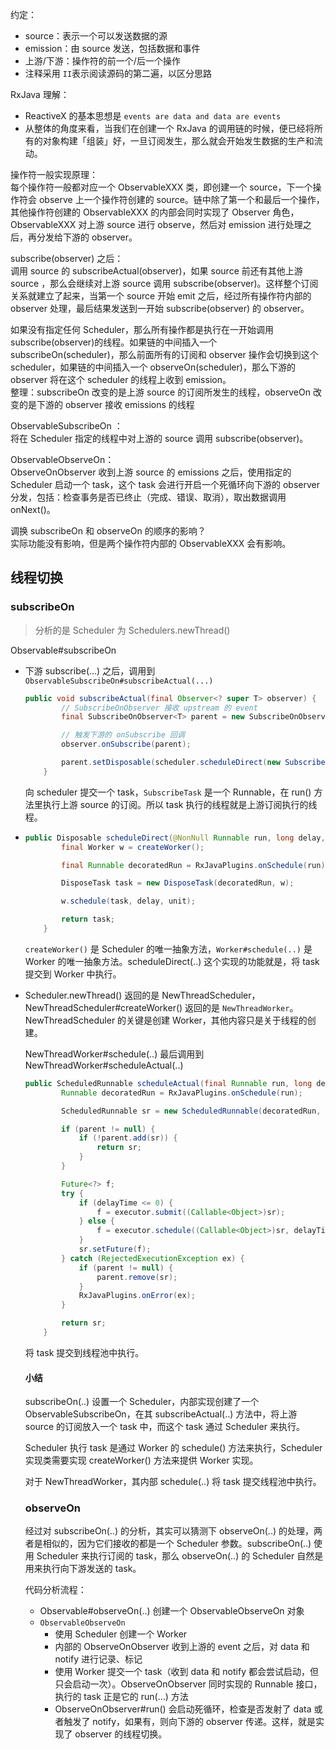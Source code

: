 约定：
* source：表示一个可以发送数据的源
* emission：由 source 发送，包括数据和事件
* 上游/下游：操作符的前一个/后一个操作
* 注释采用 `II`表示阅读源码的第二遍，以区分思路

RxJava 理解：
* ReactiveX 的基本思想是 `events are data and data are events`
* 从整体的角度来看，当我们在创建一个 RxJava 的调用链的时候，便已经将所有的对象构建「组装」好，一旦订阅发生，那么就会开始发生数据的生产和流动。


操作符一般实现原理：   
每个操作符一般都对应一个 ObservableXXX 类，即创建一个
source，下一个操作符会 observe 上一个操作符创建的
source。链中除了第一个和最后一个操作，其他操作符创建的 ObservableXXX
的内部会同时实现了 Observer 角色，ObservableXXX 对上游 source 进行
observe，然后对 emission 进行处理之后，再分发给下游的 observer。

subscribe(observer) 之后：   
调用 source 的 subscribeActual(observer)，如果 source 前还有其他上游
source ，那么会继续对上游 source 调用
subscribe(observer)。这样整个订阅关系就建立了起来，当第一个 source 开始
emit 之后，经过所有操作符内部的 observer 处理，最后结果发送到一开始
subscribe(observer) 的 observer。

如果没有指定任何 Scheduler，那么所有操作都是执行在一开始调用
subscribe(observer)的线程。如果链的中间插入一个
subscribeOn(scheduler)，那么前面所有的订阅和 observer 操作会切换到这个
scheduler，如果链的中间插入一个 observeOn(scheduler)，那么下游的
observer 将在这个 scheduler 的线程上收到 emission。  
整理：subscribeOn 改变的是上游 source 的订阅所发生的线程，observeOn
改变的是下游的 observer 接收 emissions 的线程   

ObservableSubscribeOn ：  
将在 Scheduler 指定的线程中对上游的 source 调用 subscribe(observer)。

ObservableObserveOn：  
ObserveOnObserver 收到上游 source 的 emissions 之后，使用指定的
Scheduler 启动一个 task，这个 task 会进行开启一个死循环向下游的 observer
分发，包括：检查事务是否已终止（完成、错误、取消），取出数据调用
onNext()。

调换 subscribeOn 和 observeOn 的顺序的影响？    
实际功能没有影响，但是两个操作符内部的 ObservableXXX 会有影响。



## 线程切换

### subscribeOn

> 分析的是 Scheduler 为 Schedulers.newThread()

Observable#subscribeOn

* 下游 subscribe(...) 之后，调用到 `ObservableSubscribeOn#subscribeActual(...)`

  ```java
  public void subscribeActual(final Observer<? super T> observer) {
          // SubscribeOnObserver 接收 upstream 的 event
          final SubscribeOnObserver<T> parent = new SubscribeOnObserver<T>(observer);
  
          // 触发下游的 onSubscribe 回调
          observer.onSubscribe(parent);
  
          parent.setDisposable(scheduler.scheduleDirect(new SubscribeTask(parent)));
      }
  ```

  向 scheduler 提交一个 task，`SubscribeTask` 是一个 Runnable，在 run() 方法里执行上游 source 的订阅。所以 task 执行的线程就是上游订阅执行的线程。

* ```java
  public Disposable scheduleDirect(@NonNull Runnable run, long delay, @NonNull TimeUnit unit) {
          final Worker w = createWorker();
  
          final Runnable decoratedRun = RxJavaPlugins.onSchedule(run);
  
          DisposeTask task = new DisposeTask(decoratedRun, w);
  
          w.schedule(task, delay, unit);
  
          return task;
      }
  ```

  `createWorker()` 是 Scheduler 的唯一抽象方法，`Worker#schedule(..)` 是 Worker 的唯一抽象方法。scheduleDirect(..) 这个实现的功能就是，将 task 提交到 Worker 中执行。

* Scheduler.newThread() 返回的是 NewThreadScheduler，NewThreadScheduler#createWorker() 返回的是 `NewThreadWorker`。NewThreadScheduler 的关键是创建 Worker，其他内容只是关于线程的创建。

  NewThreadWorker#schedule(..) 最后调用到 NewThreadWorker#scheduleActual(..)

  ```java
  public ScheduledRunnable scheduleActual(final Runnable run, long delayTime, @NonNull TimeUnit unit, @Nullable DisposableContainer parent) {
          Runnable decoratedRun = RxJavaPlugins.onSchedule(run);
  
          ScheduledRunnable sr = new ScheduledRunnable(decoratedRun, parent);
  
          if (parent != null) {
              if (!parent.add(sr)) {
                  return sr;
              }
          }
  
          Future<?> f;
          try {
              if (delayTime <= 0) {
                  f = executor.submit((Callable<Object>)sr);
              } else {
                  f = executor.schedule((Callable<Object>)sr, delayTime, unit);
              }
              sr.setFuture(f);
          } catch (RejectedExecutionException ex) {
              if (parent != null) {
                  parent.remove(sr);
              }
              RxJavaPlugins.onError(ex);
          }
  
          return sr;
      }
  ```

  将 task 提交到线程池中执行。

  

  #### 小结

  subscribeOn(..) 设置一个 Scheduler，内部实现创建了一个 ObservableSubscribeOn，在其 subscribeActual(..) 方法中，将上游 source 的订阅放入一个 task 中，而这个 task 通过 Scheduler 来执行。

  Scheduler 执行 task 是通过 Worker 的 schedule() 方法来执行，Scheduler 实现类需要实现 createWorker() 方法来提供 Worker 实现。

  对于 NewThreadWorker，其内部 schedule(..) 将 task 提交线程池中执行。 

  

  ### observeOn

  经过对 subscribeOn(..) 的分析，其实可以猜测下 observeOn(..) 的处理，两者是相似的，因为它们接收的都是一个 Scheduler 参数。subscribeOn(..) 使用 Scheduler 来执行订阅的 task，那么 observeOn(..) 的 Scheduler 自然是用来执行向下游发送的 task。

  代码分析流程：

  * Observable#observeOn(..) 创建一个 ObservableObserveOn 对象
  * `ObservableObserveOn`
    * 使用 Scheduler 创建一个 Worker
    * 内部的 ObserveOnObserver 收到上游的 event 之后，对 data 和 notify 进行记录、标记
    * 使用 Worker 提交一个 task（收到 data 和 notify 都会尝试启动，但只会启动一次）。ObserveOnObserver 同时实现的 Runnable 接口，执行的 task 正是它的 run(...) 方法 
    * ObserveOnObserver#run() 会启动死循环，检查是否发射了 data 或者触发了 notify，如果有，则向下游的 observer 传递。这样，就是实现了 observer 的线程切换。

  





















